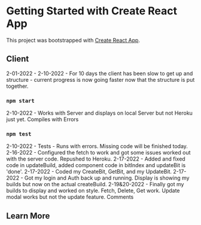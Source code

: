 # Getting Started with Create React App

This project was bootstrapped with [Create React App](https://github.com/facebook/create-react-app).

## Client

2-01-2022 - 2-10-2022 - For 10 days the client has been slow to get up and structure - current progress is now going faster now that the structure is put together. 

### `npm start`

2-10-2022 - Works with Server and displays on local Server but not Heroku just yet. Compiles with Errors

### `npm test`

2-10-2022 - Tests - Runs with errors. Missing code will be finished today. 
2-16-2022 - Configured the fetch to work and got some issues worked out with the server code. Repushed to Heroku.
2-17-2022 - Added and fixed code in updateBuild, added component code in bitIndex and updateBit is 'done'.
2-17-2022 - Coded my CreateBit, GetBit, and my UpdateBit.
2-17-2022 - Got my login and Auth back up and running. Display is showing my builds but now on the actual createBuild.
2-19&20-2022 - Finally got my builds to display and worked on style. Fetch, Delete, Get work. Update modal works but not the update feature. 
Comments

## Learn More
